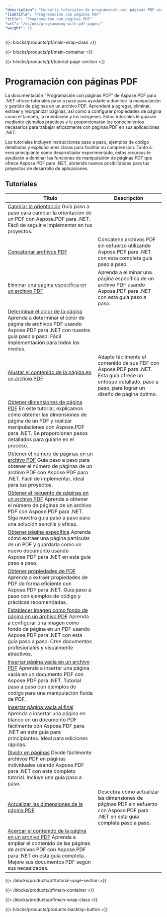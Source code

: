 ```yaml
---
"description": "Consulta tutoriales de programación con páginas PDF usando Aspose.PDF para .NET. Aprende a manipular y personalizar las páginas de archivos PDF."
"linktitle": "Programación con páginas PDF"
"title": "Programación con páginas PDF"
"url": "/es/net/programming-with-pdf-pages/"
"weight": 15
---
```


{{< blocks/products/pf/main-wrap-class >}}

{{< blocks/products/pf/main-container >}}

{{< blocks/products/pf/tutorial-page-section >}}

# Programación con páginas PDF

La documentación "Programación con páginas PDF" de Aspose.PDF para .NET ofrece tutoriales paso a paso para ayudarle a dominar la manipulación y gestión de páginas en un archivo PDF. Aprenderá a agregar, eliminar, extraer y reorganizar páginas, así como a configurar propiedades de página como el tamaño, la orientación y los márgenes. Estos tutoriales le guiarán mediante ejemplos prácticos y le proporcionarán los conocimientos necesarios para trabajar eficazmente con páginas PDF en sus aplicaciones .NET.

Los tutoriales incluyen instrucciones paso a paso, ejemplos de código detallados y explicaciones claras para facilitar su comprensión. Tanto si eres principiante como desarrollador experimentado, estos recursos te ayudarán a dominar las funciones de manipulación de páginas PDF que ofrece Aspose.PDF para .NET, abriendo nuevas posibilidades para tus proyectos de desarrollo de aplicaciones.

## Tutoriales
| Título | Descripción |
| --- | --- | 
| [Cambiar la orientación](./change-orientation/) Guía paso a paso para cambiar la orientación de un PDF con Aspose.PDF para .NET. Fácil de seguir e implementar en tus proyectos.  
| [Concatenar archivos PDF](./concatenate-pdf-files/) | Concatene archivos PDF sin esfuerzo utilizando Aspose.PDF para .NET con esta completa guía paso a paso. |  
| [Eliminar una página específica en un archivo PDF](./delete-particular-page/) | Aprenda a eliminar una página específica de un archivo PDF usando Aspose.PDF para .NET con esta guía paso a paso. |  
| [Determinar el color de la página](./determine-page-color/) Aprenda a determinar el color de página de archivos PDF usando Aspose.PDF para .NET con nuestra guía paso a paso. Fácil implementación para todos los niveles.  
| [Ajustar el contenido de la página en un archivo PDF](./fit-page-contents/) | Adapte fácilmente el contenido de sus PDF con Aspose.PDF para .NET. Esta guía ofrece un enfoque detallado, paso a paso, para lograr un diseño de página óptimo. |  
| [Obtener dimensiones de página PDF](./get-dimensions/) En este tutorial, explicamos cómo obtener las dimensiones de página de un PDF y realizar manipulaciones con Aspose.PDF para .NET. Se proporcionan pasos detallados para guiarle en el proceso.  
| [Obtener el número de páginas en un archivo PDF](./get-number-of-pages/) Guía paso a paso para obtener el número de páginas de un archivo PDF con Aspose.PDF para .NET. Fácil de implementar, ideal para tus proyectos.  
| [Obtener el recuento de páginas en un archivo PDF](./get-page-count/) Aprenda a obtener el número de páginas de un archivo PDF con Aspose.PDF para .NET. Siga nuestra guía paso a paso para una solución sencilla y eficaz.  
| [Obtener página específica](./get-particular-page/) Aprenda cómo extraer una página particular de un PDF y guardarla como un nuevo documento usando Aspose.PDF para .NET en esta guía paso a paso. |  
| [Obtener propiedades de PDF](./get-properties/) Aprenda a extraer propiedades de PDF de forma eficiente con Aspose.PDF para .NET. Guía paso a paso con ejemplos de código y prácticas recomendadas.  
| [Establecer imagen como fondo de página en un archivo PDF](./image-as-background/) Aprenda a configurar una imagen como fondo de página en un PDF usando Aspose.PDF para .NET con esta guía paso a paso. Cree documentos profesionales y visualmente atractivos.  
| [Insertar página vacía en un archivo PDF](./insert-empty-page/) Aprenda a insertar una página vacía en un documento PDF con Aspose.PDF para .NET. Tutorial paso a paso con ejemplos de código para una manipulación fluida de PDF.  
| [Insertar página vacía al final](./insert-empty-page-at-end/) Aprenda a insertar una página en blanco en un documento PDF fácilmente con Aspose.PDF para .NET en esta guía para principiantes. Ideal para ediciones rápidas.  
| [Dividir en páginas](./split-to-pages/) Divide fácilmente archivos PDF en páginas individuales usando Aspose.PDF para .NET con este completo tutorial. Incluye una guía paso a paso.  
| [Actualizar las dimensiones de la página PDF](./update-dimensions/) | Descubra cómo actualizar las dimensiones de páginas PDF sin esfuerzo con Aspose.PDF para .NET en esta guía completa paso a paso. |  
| [Acercar el contenido de la página en un archivo PDF](./zoom-to-page-contents/) Aprenda a ampliar el contenido de las páginas de archivos PDF con Aspose.PDF para .NET en esta guía completa. Mejore sus documentos PDF según sus necesidades.  

{{< /blocks/products/pf/tutorial-page-section >}}

{{< /blocks/products/pf/main-container >}}

{{< /blocks/products/pf/main-wrap-class >}}

{{< blocks/products/products-backtop-button >}}